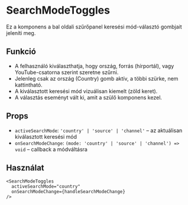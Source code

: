 # SearchModeToggles

Ez a komponens a bal oldali szűrőpanel keresési mód-választó gombjait jeleníti meg.

## Funkció
- A felhasználó kiválaszthatja, hogy ország, forrás (hírportál), vagy YouTube-csatorna szerint szeretne szűrni.
- Jelenleg csak az ország (Country) gomb aktív, a többi szürke, nem kattintható.
- A kiválasztott keresési mód vizuálisan kiemelt (zöld keret).
- A választás eseményt vált ki, amit a szülő komponens kezel.

## Props
- `activeSearchMode`: `'country' | 'source' | 'channel'` – az aktuálisan kiválasztott keresési mód
- `onSearchModeChange`: `(mode: 'country' | 'source' | 'channel') => void` – callback a módváltásra

## Használat
```tsx
<SearchModeToggles
  activeSearchMode="country"
  onSearchModeChange={handleSearchModeChange}
/>
```